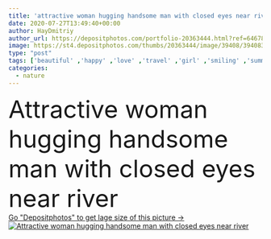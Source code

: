 ```yaml
---
title: 'attractive woman hugging handsome man with closed eyes near river '
date: 2020-07-27T13:49:40+00:00
author: HayDmitriy
author_url: https://depositphotos.com/portfolio-20363444.html?ref=64678756
image: https://st4.depositphotos.com/thumbs/20363444/image/39408/394083564/api_thumb_450.jpg?forcejpeg=true
type: "post"
tags: ['beautiful' ,'happy' ,'love' ,'travel' ,'girl' ,'smiling' ,'summer' ,'outdoors' ,'happiness' ,'cheerful' ,'nature' ,'water' ,'caucasian' ,'smile' ,'natural' ,'man' ,'european' ,'pond' ,'river' ,'emotion' ,'couple' ,'woman' ,'emotional' ,'together' ,'togetherness' ,'beach' ,'journey' ,'attractive' ,'outside' ,'handsome' ,'trip' ,'positive' ,'embrace' ,'lake' ,'closeness' ,'hugging' ,'hug' ,'daylight' ,'relationship' ,'weekend' ,'daytime' ,'summertime' ,'boyfriend' ,'girlfriend' ,'bearded' ,'Two People' ,'closed eyes' ,'young adult' ]
categories: 
  - nature
---
```

<div aling="center">
            <font size="60"> Attractive woman hugging handsome man with closed eyes near river</font>   
</div>
<div>
    <a href='https://st4.depositphotos.com/thumbs/20363444/image/39408/394083564/api_thumb_450.jpg?forcejpeg=true?ref=64678756' target=_blank > Go "Depositphotos" to get lage size of this picture ->
        <img href='https://st4.depositphotos.com/thumbs/20363444/image/39408/394083564/api_thumb_450.jpg?forcejpeg=true?ref=64678756' src='https://st4.depositphotos.com/20363444/39408/i/950/depositphotos_394083564-stock-photo-attractive-woman-hugging-handsome-man.jpg?forcejpeg=true' alt='Attractive woman hugging handsome man with closed eyes near river' >
    </a>
</div>
